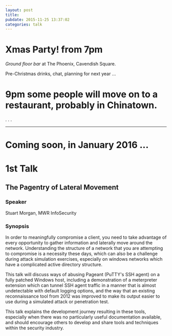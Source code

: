 ```yaml
---
layout: post
title: 
pubdate: 2015-11-25 13:37:02
categories: talk
---
```


# Xmas Party! from 7pm

*Ground floor bar* at The Phoenix, Cavendish Square.

Pre-Christmas drinks, chat, planning for next year ...

# 9pm some people will move on to a restaurant, probably in Chinatown.

.
.
.

---

# Coming soon, in January 2016 ...


# 1st Talk

## The Pagentry of Lateral Movement

### Speaker

Stuart Morgan, MWR InfoSecurity

### Synopsis

In order to meaningfully compromise a client, you need to take advantage of
every opportunity to gather information and laterally move around the network.
Understanding the structure of a network that you are attempting to compromise
is a necessity these days, which can also be a challenge during attack 
simulation exercises, especially on windows networks which have a complicated
active directory structure.

This talk will discuss ways of abusing Pageant (PuTTY's SSH agent) on a fully
patched Windows host, including a demonstration of a meterpreter extension
which can tunnel SSH agent traffic in a manner that is almost undetectable
with default logging options, and the way that an existing reconnaissance tool
from 2012 was improved to make its output easier to use during a simulated
attack or penetration test. 

This talk explains the development journey resulting in these tools,
especially when there was no particularly useful documentation available,
and should encourage others to develop and share tools and techniques
within the security industry.
